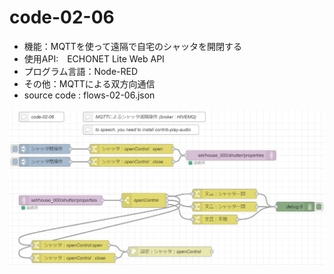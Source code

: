 # code-02-06
- 機能：MQTTを使って遠隔で自宅のシャッタを開閉する
- 使用API:　ECHONET Lite Web API
- プログラム言語：Node-RED
- その他：MQTTによる双方向通信
- source code : flows-02-06.json

![image](https://github.com/foobarbazfred/ProgrammingExamples/blob/main/code-02-06/code-02-06.png)
